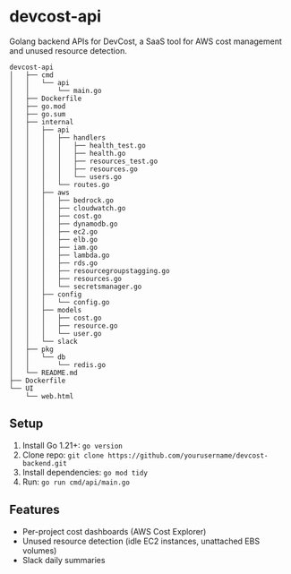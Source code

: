 # devcost-api
Golang backend APIs for DevCost, a SaaS tool for AWS cost management and unused resource detection.

```plaintext
devcost-api
│   ├── cmd
│   │   └── api
│   │       └── main.go
│   ├── Dockerfile
│   ├── go.mod
│   ├── go.sum
│   ├── internal
│   │   ├── api
│   │   │   ├── handlers
│   │   │   │   ├── health_test.go
│   │   │   │   ├── health.go
│   │   │   │   ├── resources_test.go
│   │   │   │   ├── resources.go
│   │   │   │   └── users.go
│   │   │   └── routes.go
│   │   ├── aws
│   │   │   ├── bedrock.go
│   │   │   ├── cloudwatch.go
│   │   │   ├── cost.go
│   │   │   ├── dynamodb.go
│   │   │   ├── ec2.go
│   │   │   ├── elb.go
│   │   │   ├── iam.go
│   │   │   ├── lambda.go
│   │   │   ├── rds.go
│   │   │   ├── resourcegroupstagging.go
│   │   │   ├── resources.go
│   │   │   └── secretsmanager.go
│   │   ├── config
│   │   │   └── config.go
│   │   ├── models
│   │   │   ├── cost.go
│   │   │   ├── resource.go
│   │   │   └── user.go
│   │   └── slack
│   ├── pkg
│   │   └── db
│   │       └── redis.go
│   └── README.md
├── Dockerfile
└── UI
    └── web.html
```


## Setup
1. Install Go 1.21+: `go version`
2. Clone repo: `git clone https://github.com/yourusername/devcost-backend.git`
3. Install dependencies: `go mod tidy`
4. Run: `go run cmd/api/main.go`

## Features
- Per-project cost dashboards (AWS Cost Explorer)
- Unused resource detection (idle EC2 instances, unattached EBS volumes)
- Slack daily summaries